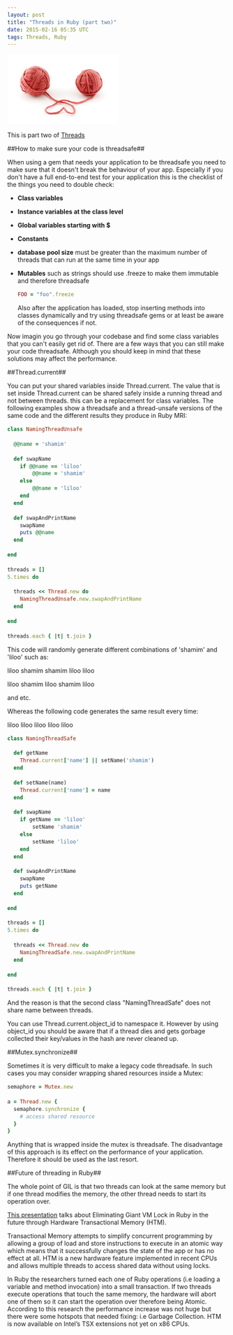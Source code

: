 ```yaml
---
layout: post
title: "Threads in Ruby (part two)"
date: 2015-02-16 05:35 UTC
tags: Threads, Ruby
---
```


![threads](/assets/threads/ruby-threads.jpg)

This is part two of [Threads](/blog/2014/11/25/threads/)

##How to make sure your code is threadsafe##


  When using a gem that needs your application to be threadsafe you need
  to make sure that it doesn't break the behaviour of your app.
  Especially if you don't have a full end-to-end test for your
  application this is the checklist of the things you need to double check:

  * **Class variables**
  * **Instance variables at the class level**
  * **Global variables starting with $**
  * **Constants**
  * **database pool size** must be greater than the maximum number of threads
    that can run at the same time in your app
  * **Mutables** such as strings should use .freeze to make them immutable
    and therefore threadsafe
    ```ruby
    FOO = "foo".freeze
    ```

    Also after the application has loaded, stop inserting methods into classes dynamically
    and try using threadsafe gems or at least be aware of the consequences if not.

  Now imagin you go through your codebase and find some class variables
  that you can't easily get rid of. There are a few ways that you can
  still make your code threadsafe. Although you should keep in mind that
  these solutions may affect the performance.

##Thread.current##


You can put your shared variables inside Thread.current.
The value that is set inside Thread.current can be shared safely inside
a running thread and not between threads. this can be a replacement for
class variables.
The following examples show a threadsafe and a thread-unsafe versions of
the same code and the different results they produce in Ruby MRI:

```ruby
class NamingThreadUnsafe

  @@name = 'shamim'

  def swapName
    if @@name == 'liloo'
        @@name = 'shamim'
    else
        @@name = 'liloo'
    end
  end

  def swapAndPrintName
    swapName
    puts @@name
  end

end

threads = []
5.times do

  threads << Thread.new do
    NamingThreadUnsafe.new.swapAndPrintName
  end

end

threads.each { |t| t.join }
```
This code will randomly generate different combinations of 'shamim' and 'liloo' such as:

liloo shamim shamim liloo liloo

liloo shamim liloo shamim liloo

and etc.

Whereas the following code generates the same result every time:

liloo liloo liloo liloo liloo

```ruby
class NamingThreadSafe

  def getName
    Thread.current['name'] || setName('shamim')
  end

  def setName(name)
    Thread.current['name'] = name
  end

  def swapName
    if getName == 'liloo'
        setName 'shamim'
    else
        setName 'liloo'
    end
  end

  def swapAndPrintName
    swapName
    puts getName
  end

end

threads = []
5.times do

  threads << Thread.new do
    NamingThreadSafe.new.swapAndPrintName
  end

end

threads.each { |t| t.join }
```
And the reason is that the second class "NamingThreadSafe" does not
share name between threads.

You can use Thread.current.object_id to namespace it. However by using
object_id you should be aware that if a thread dies and gets gorbage collected their key/values in the hash are never cleaned up.

##Mutex.synchronize##


Sometimes it is very difficult to make a legacy code threadsafe. In
such cases you may consider wrapping shared resources inside a Mutex:

```ruby
semaphore = Mutex.new

a = Thread.new {
  semaphore.synchronize {
    # access shared resource
  }
}
```

Anything that is wrapped inside the mutex is threadsafe. The
disadvantage of this approach is its effect on the performance of your application.
Therefore it should be used as the last resort.

##Future of threading in Ruby##


The whole point of GIL is that two threads can look at the same memory but if one thread modifies the memory, the other thread needs to start its operation over.

[This presentation](http://rubykaigi.org/2014/presentation/S-ReiOdaira) talks about Eliminating Giant VM Lock in Ruby in the future through Hardware Transactional Memory (HTM).

Transactional Memory attempts to simplify concurrent programming by allowing a group of load and store instructions to execute in an atomic way which means that it successfully changes the state of the app or has no effect at all.
HTM is a new hardware feature implemented in recent CPUs and allows multiple threads to access shared data without using locks.

In Ruby the researchers turned each one of Ruby operations (i.e loading a variable and method invocation) into a small transaction. If two threads execute operations that touch the same memory, the hardware will abort one of them so it can start the operation over therefore being Atomic. 
According to this research the performance increase was not huge but there were some hotspots that needed fixing: i.e Garbage Collection.
HTM is now available on Intel’s TSX extensions not yet on x86 CPUs.

